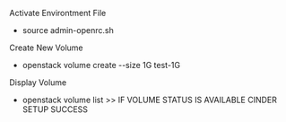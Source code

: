 Activate Environtment File
- source admin-openrc.sh

Create New Volume
- openstack volume create --size 1G test-1G

Display Volume
- openstack volume list >> IF VOLUME STATUS IS AVAILABLE CINDER SETUP SUCCESS
